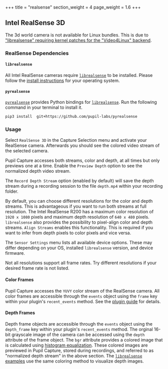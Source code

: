 +++
title = "realsense"
section_weight = 4
page_weight = 1.6
+++

## Intel RealSense 3D

<aside class="notice">
The 3d world camera is not available for Linux bundles. This is due to <a href="https://github.com/IntelRealSense/librealsense/blob/66e42069837ed6e0eb46351cc4aa2acca49a4728/doc/installation.md#video4linux-backend-preparation">"librealsense" requiring kernel patches for the "Video4Linux" backend</a>.
</aside>

### RealSense Dependencies

#### `librealsense`

All Intel RealSense cameras require [`librealsense`](https://github.com/pupil-labs/librealsense/) to be installed. Please follow the [install instructions](https://github.com/pupil-labs/librealsense/#table-of-contents) for your operating system.

#### `pyrealsense`

[`pyrealsense`](https://github.com/pupil-labs/pyrealsense) provides Python bindings for [`librealsense`](#librealsense). Run the following command in your terminal to install it.

```bash
pip3 install  git+https://github.com/pupil-labs/pyrealsense
```

### Usage

Select `RealSense 3D` in the Capture Selection menu and activate your RealSense camera. Afterwards you should see the colored video stream of the selected camera.

Pupil Capture accesses both streams, color and depth, at all times but only previews one at a time. Enable the `Preview Depth` option to see the normalized depth video stream.

The `Record Depth Stream` option (enabled by default) will save the depth stream during a recording session to the file `depth.mp4` within your recording folder.

By default, you can choose different resolutions for the color and depth streams. This is advantageous if you want to run both streams at full resolution. The Intel RealSense R200 has a maximum color resolution of `1920 x 1080` pixels and maximum depth resolution of `640 x 480` pixels. `librealsense` also provides the possibility to pixel-align color and depth streams. `Align Streams` enables this functionality. This is required if you want to infer from depth pixels to color pixels and vice versa.

The `Sensor Settings` menu lists all available device options. These may differ depending on your OS, installed `librealsense` version, and device firmware.


<aside class="faq">
Not all resolutions support all frame rates. Try different resolutions if your desired frame rate is not listed.
</aside>


#### Color Frames

Pupil Capture accesses the `YUVY` color stream of the RealSense camera. All color frames are accessible through the `events` object using the `frame` key within your plugin's `recent_events` method. See the [plugin guide](#plugin-guide) for details.

#### Depth Frames

Depth frame objects are accessible through the `events` object using the `depth_frame` key within your plugin's `recent_events` method. The orginal 16-bit grayscale image of the camera can be accessed using the `depth` attribute of the frame object. The `bgr` attribute provides a colored image that is calculated using [histogram equalization](https://en.wikipedia.org/wiki/Histogram_equalization). These colored images are previewed in Pupil Capture, stored during recordings, and referred to as "normalized depth stream" in the above section. The [`librealsense` examples](https://github.com/IntelRealSense/librealsense/tree/master/examples) use the same coloring method to visualize depth images.
